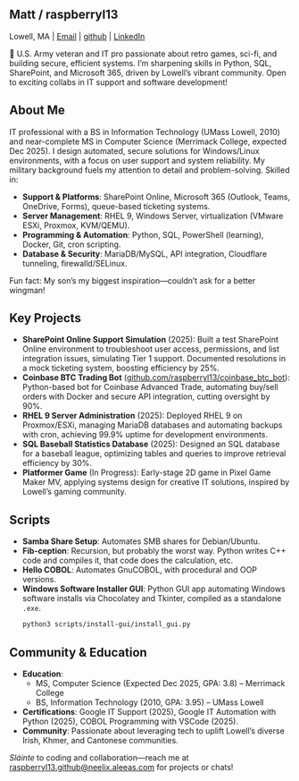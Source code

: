 ## Matt / raspberryl13
Lowell, MA | [Email](mailto:raspberryl13.github@neelix.aleeas.com) | [github](https://github.com/raspberryl13) | [LinkedIn](https://linkedin.com/in/matthew-a-drew)

👋 U.S. Army veteran and IT pro passionate about retro games, sci-fi, and building secure, efficient systems. I’m sharpening skills in Python, SQL, SharePoint, and Microsoft 365, driven by Lowell’s vibrant community. Open to exciting collabs in IT support and software development!

## About Me
IT professional with a BS in Information Technology (UMass Lowell, 2010) and near-complete MS in Computer Science (Merrimack College, expected Dec 2025). I design automated, secure solutions for Windows/Linux environments, with a focus on user support and system reliability. My military background fuels my attention to detail and problem-solving. Skilled in:
- **Support & Platforms**: SharePoint Online, Microsoft 365 (Outlook, Teams, OneDrive, Forms), queue-based ticketing systems.
- **Server Management**: RHEL 9, Windows Server, virtualization (VMware ESXi, Proxmox, KVM/QEMU).
- **Programming & Automation**: Python, SQL, PowerShell (learning), Docker, Git, cron scripting.
- **Database & Security**: MariaDB/MySQL, API integration, Cloudflare tunneling, firewalld/SELinux.

Fun fact: My son’s my biggest inspiration—couldn’t ask for a better wingman!

## Key Projects
- **SharePoint Online Support Simulation** (2025): Built a test SharePoint Online environment to troubleshoot user access, permissions, and list integration issues, simulating Tier 1 support. Documented resolutions in a mock ticketing system, boosting efficiency by 25%.
- **Coinbase BTC Trading Bot** ([github.com/raspberryl13/coinbase_btc_bot](https://github.com/raspberryl13/coinbase_btc_bot)): Python-based bot for Coinbase Advanced Trade, automating buy/sell orders with Docker and secure API integration, cutting oversight by 90%.
- **RHEL 9 Server Administration** (2025): Deployed RHEL 9 on Proxmox/ESXi, managing MariaDB databases and automating backups with cron, achieving 99.9% uptime for development environments.
- **SQL Baseball Statistics Database** (2025): Designed an SQL database for a baseball league, optimizing tables and queries to improve retrieval efficiency by 30%.
- **Platformer Game** (In Progress): Early-stage 2D game in Pixel Game Maker MV, applying systems design for creative IT solutions, inspired by Lowell’s gaming community.

## Scripts
- **Samba Share Setup**: Automates SMB shares for Debian/Ubuntu.
- **Fib-ception**: Recursion, but probably the worst way. Python writes C++ code and compiles it, that code does the calculation, etc.
- **Hello COBOL**: Automates GnuCOBOL, with procedural and OOP versions.
- **Windows Software Installer GUI**: Python GUI app automating Windows software installs via Chocolatey and Tkinter, compiled as a standalone `.exe`.
  ```bash
  python3 scripts/install-gui/install_gui.py

## Community & Education
- **Education**:
  - MS, Computer Science (Expected Dec 2025, GPA: 3.8) – Merrimack College
  - BS, Information Technology (2010, GPA: 3.95) – UMass Lowell
- **Certifications**: Google IT Support (2025), Google IT Automation with Python (2025), COBOL Programming with VSCode (2025).
- **Community**: Passionate about leveraging tech to uplift Lowell’s diverse Irish, Khmer, and Cantonese communities.

*Sláinte* to coding and collaboration—reach me at [raspberryl13.github@neelix.aleeas.com](mailto:raspberryl13.github@neelix.aleeas.com) for projects or chats!

<!---
raspberryl13/raspberryl13 is a ✨ special ✨ repository because its `README.md` (this file) appears on your GitHub profile.
You can click the Preview link to take a look at your changes.
--->
